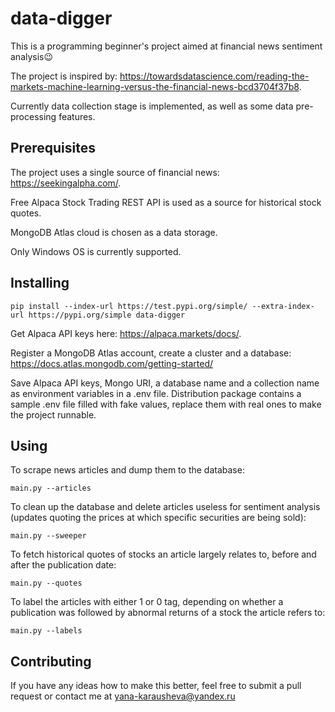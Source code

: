 # data-digger

This is a programming beginner's project aimed at financial news sentiment analysis:wink:

The project is inspired by: https://towardsdatascience.com/reading-the-markets-machine-learning-versus-the-financial-news-bcd3704f37b8.

Currently data collection stage is implemented, as well as some data pre-processing features.


## Prerequisites
The project uses a single source of financial news: https://seekingalpha.com/.

Free Alpaca Stock Trading REST API is used as a source for historical stock quotes. 

MongoDB Atlas cloud is chosen as a data storage.  

Only Windows OS is currently supported.


## Installing
    pip install --index-url https://test.pypi.org/simple/ --extra-index-url https://pypi.org/simple data-digger
 
Get Alpaca API keys here: https://alpaca.markets/docs/.

Register a MongoDB Atlas account, create a cluster and a database: https://docs.atlas.mongodb.com/getting-started/ 

Save Alpaca API keys, Mongo URI, a database name and a collection name as environment variables in a .env file.
Distribution package contains a sample .env file filled with fake values, replace them with real ones to make the project runnable.

## Using
To scrape news articles and dump them to the database: 

    main.py --articles
    
To clean up the database and delete articles useless for sentiment analysis (updates quoting the prices at which specific securities are being sold):

    main.py --sweeper
    
To fetch historical quotes of stocks an article largely relates to, before and after the publication date:

    main.py --quotes

To label the articles with either 1 or 0 tag, depending on whether a publication was followed by abnormal returns of a stock the article refers to:

    main.py --labels

## Contributing 

If you have any ideas how to make this better, feel free to submit a pull request or contact me at yana-karausheva@yandex.ru


